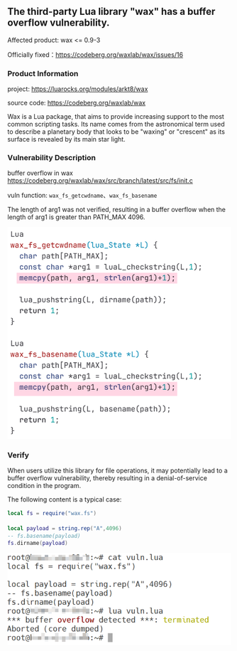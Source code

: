 ## The third-party Lua library "wax" has a buffer overflow vulnerability.

Affected product: wax <= 0.9-3

Officially fixed：https://codeberg.org/waxlab/wax/issues/16

### Product Information

project: https://luarocks.org/modules/arkt8/wax

source code: https://codeberg.org/waxlab/wax

Wax is a Lua package, that aims to provide increasing support to the most common scripting tasks. Its name comes from the astronomical term used to describe a planetary body that looks to be "waxing" or "crescent" as its surface is revealed by its main star light.

### Vulnerability Description

buffer overflow in wax https://codeberg.org/waxlab/wax/src/branch/latest/src/fs/init.c

vuln function: `wax_fs_getcwdname`、`wax_fs_basename`

The length of arg1 was not verified, resulting in a buffer overflow when the length of arg1 is greater than PATH_MAX 4096.

![](/img/4.png)

### Verify

When users utilize this library for file operations, it may potentially lead to a buffer overflow vulnerability, thereby resulting in a denial-of-service condition in the program.

The following content is a typical case:

```lua
local fs = require("wax.fs")

local payload = string.rep("A",4096)
-- fs.basename(payload)
fs.dirname(payload)
```

![](/img/5.png)

